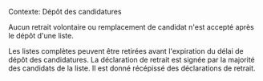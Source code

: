 Contexte: Dépôt des candidatures

Aucun retrait volontaire ou remplacement de candidat n'est accepté après le dépôt d'une liste.

Les listes complètes peuvent être retirées avant l'expiration du délai de dépôt des candidatures. La déclaration de retrait est signée par la majorité des candidats de la liste. Il est donné récépissé des déclarations de retrait.